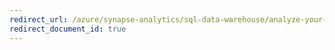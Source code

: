 ```yaml
---
redirect_url: /azure/synapse-analytics/sql-data-warehouse/analyze-your-workload
redirect_document_id: true
---
```

